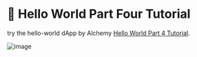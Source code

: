 # 📝 Hello World Part Four Tutorial

try the hello-world dApp by Alchemy [Hello World Part 4 Tutorial](https://app.gitbook.com/@alchemyapi/s/alchemy/tutorials/hello-world-smart-contract/creating-a-full-stack-dapp). 

![image](https://github.com/troy-123/helloworld-dApp/assets/46860539/7d9f7e89-7cf5-4ab0-8a66-df0b5eab036b)
